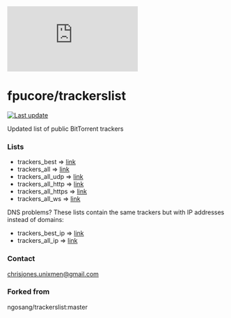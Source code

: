 ![The Pirate Bay](https://www.qanonsec.com/images/i.php?/upload/2024/08/29/20240829073355-9a27c889-sm.png)

# fpucore/trackerslist
[![Last update](https://img.shields.io/badge/Last%20update-2024/09/15-red.svg)](#)

Updated list of public BitTorrent trackers

### Lists
* trackers_best => [link](trackers_best.txt)
* trackers_all => [link](trackers_all.txt)
* trackers_all_udp => [link](trackers_all_udp.txt)
* trackers_all_http => [link](trackers_all_http.txt)
* trackers_all_https => [link](trackers_all_https.txt)
* trackers_all_ws => [link](trackers_all_ws.txt)

DNS problems? These lists contain the same trackers but with IP addresses instead of domains:
* trackers_best_ip => [link](trackers_best_ip.txt)
* trackers_all_ip => [link](trackers_all_ip.txt)

### Contact
chrisjones.unixmen@gmail.com

### Forked from
ngosang/trackerslist:master

